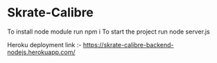 # Skrate-Calibre

To install node module run npm i
To start the project run node server.js
<br>

Heroku deployment link :- https://skrate-calibre-backend-nodejs.herokuapp.com/
